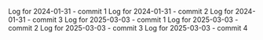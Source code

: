 Log for 2024-01-31 - commit 1
Log for 2024-01-31 - commit 2
Log for 2024-01-31 - commit 3
Log for 2025-03-03 - commit 1
Log for 2025-03-03 - commit 2
Log for 2025-03-03 - commit 3
Log for 2025-03-03 - commit 4

